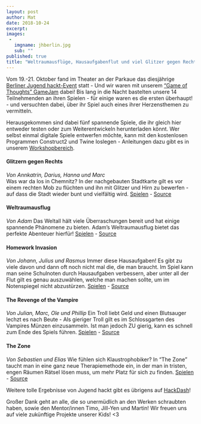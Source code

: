 ```yaml
---
layout: post
author: Mat
date: 2018-10-24
excerpt:
images:
 -
   imgname: jhberlin.jpg
   sub: ""
published: true
title: "Weltraumausflüge, Hausaufgabenflut und viel Glitzer gegen Rechts - GameJam @ Jugend hackt Berlin!" 
---
```


Vom 19.-21. Oktober fand im Theater an der Parkaue das diesjährige [Berliner Jugend hackt-Event](https://jugendhackt.org/events/berlin/) statt - Und wir waren mit unserem [“Game of Thoughts” GameJam](https://demokratielabore.de/workshops/game-of-thoughts) dabei! Bis lang in die Nacht bastelten unsere 14 Teilnehmenden an ihren Spielen - für einige waren es die ersten überhaupt! - und versuchten dabei, über ihr Spiel auch eines ihrer Herzensthemen zu vermitteln.

Herausgekommen sind dabei fünf spannende Spiele, die ihr gleich hier entweder testen oder zum Weiterentwickeln herunterladen könnt. Wer selbst einmal digitale Spiele entwerfen möchte, kann mit den kostenlosen Programmen Construct2 und Twine loslegen - Anleitungen dazu gibt es in unserem [Workshopbereich](https://demokratielabore.de/workshops/downloads/gameofthoughts/GoT%20Material.zip).


#### Glitzern gegen Rechts
*Von Annkatrin, Darius, Hanna und Marc* <br>
Was war da los in Chemnitz? In der nachgebauten Stadtkarte gilt es vor einem rechten Mob zu flüchten und ihn mit Glitzer und Hirn zu bewerfen - auf dass die Stadt wieder bunt und vielfältig wird.
[Spielen](https://demokratielabore.de/workshops/Ergebnisse/2018_10_21_JHBerlin/Construct/Glitzer%20gegen%20Rechts/index.html) - [Source](https://demokratielabore.de/workshops/Ergebnisse/2018_10_21_JHBerlin/Construct/GlitzergegenRechts.c3p)

#### Weltraumausflug
*Von Adam*
Das Weltall hält viele Überraschungen bereit und hat einige spannende Phänomene zu bieten. Adam’s Weltraumausflug bietet das perfekte Abenteuer hierfür!
[Spielen](https://demokratielabore.de/workshops/Ergebnisse/2018_10_21_JHBerlin/Twine/Weltraumausflug.html) - [Source](https://demokratielabore.de/workshops/Ergebnisse/2018_10_21_JHBerlin/Twine/Weltraumausflug_twine.html)

#### Homework Invasion
*Von Johann, Julius und Rasmus*
Immer diese Hausaufgaben! Es gibt zu viele davon und dann oft noch nicht mal die, die man braucht. Im Spiel kann man seine Schulnoten durch Hausaufgaben verbessern, aber unter all der Flut gilt es genau auszuwählen, welche man machen sollte, um im Notenspiegel nicht abzustürzen.
[Spielen](https://demokratielabore.de/workshops/Ergebnisse/2018_10_21_JHBerlin/Construct/Homework%20Invasion/index.html) - [Source](https://demokratielabore.de/workshops/Ergebnisse/2018_10_21_JHBerlin/Construct/Homework%20Invasion.capx)

#### The Revenge of the Vampire
*Von Julian, Marc, Ole und Phillip*
Ein Troll liebt Geld und einen Blutsauger lechzt es nach Beute - Als gieriger Troll gilt es im Schlossgarten des Vampires Münzen einzusammeln. Ist man jedoch ZU gierig, kann es schnell zum Ende des Spiels führen.
[Spielen](https://demokratielabore.de/workshops/Ergebnisse/2018_10_21_JHBerlin/Construct/The%20Revenge%20of%20the%20Vampire/index.html) - [Source](https://demokratielabore.de/workshops/Ergebnisse/2018_10_21_JHBerlin/Construct/The%20revenge%20of%20the%20vampire.capx)

#### The Zone
*Von Sebastien und Elias*
Wie fühlen sich Klaustrophobiker? In “The Zone” taucht man in eine ganz neue Therapiemethode ein, in der man in tristen, engen Räumen Rätsel lösen muss, um mehr Platz für sich zu finden.
[Spielen](https://demokratielabore.de/workshops/Ergebnisse/2018_10_21_JHBerlin/Construct/The%20Zone/index.html) - [Source](https://demokratielabore.de/workshops/Ergebnisse/2018_10_21_JHBerlin/Construct/TheZone.capx)

Weitere tolle Ergebnisse von Jugend hackt gibt es übrigens auf [HackDash](https://hackdash.org/dashboards/jhackt2018)!

Großer Dank geht an alle, die so unermüdlich an den Werken schraubten haben, sowie den Mentor/innen Timo, Jill-Yen und Martin! Wir freuen uns auf viele zukünftige Projekte unserer Kids! <3
